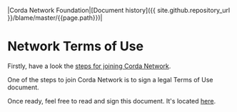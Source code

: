|Corda Network Foundation|[Document history]({{ site.github.repository_url }}/blame/master/{{page.path}})|

Network Terms of Use
====================

Firstly, have a look the [steps for joining Corda Network](https://corda.network/participation/index.html). 

One of the steps to join Corda Network is to sign a legal Terms of Use document. 

Once ready, feel free to read and sign this document. It's located [here](https://fs22.formsite.com/r3cev/ynjnwn8ngm/index.html?1548424089910).



